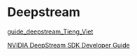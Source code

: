 # Deepstream
[guide_deepstream_Tieng_Viet](https://hackmd.io/@congphu/SkN6RIXY_)

[NVIDIA DeepStream SDK Developer Guide](https://docs.nvidia.com/metropolis/deepstream/dev-guide/)